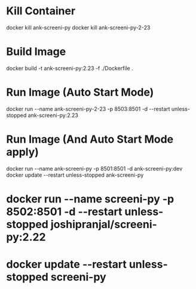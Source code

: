 
# Kill Container
docker kill ank-screeni-py
docker kill ank-screeni-py-2-23

# Build Image
docker build -t ank-screeni-py:2.23 -f ./Dockerfile .

# Run Image (Auto Start Mode)
docker run --name ank-screeni-py-2-23 -p 8503:8501 -d --restart unless-stopped ank-screeni-py:2.23

# Run Image (And Auto Start Mode apply)
docker run --name ank-screeni-py -p 8501:8501 -d ank-screeni-py:dev
docker update --restart unless-stopped ank-screeni-py


# docker run --name screeni-py -p 8502:8501 -d --restart unless-stopped joshipranjal/screeni-py:2.22
# docker update --restart unless-stopped screeni-py
